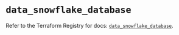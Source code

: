 # `data_snowflake_database`

Refer to the Terraform Registry for docs: [`data_snowflake_database`](https://registry.terraform.io/providers/snowflake-labs/snowflake/1.0.2/docs/data-sources/database).

